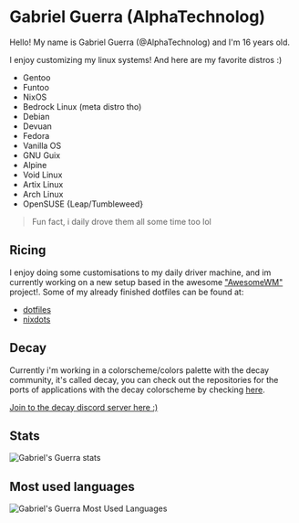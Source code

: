 # Gabriel Guerra (AlphaTechnolog)

Hello! My name is Gabriel Guerra (@AlphaTechnolog) and I'm 16 years old.

I enjoy customizing my linux systems! And here are my favorite distros :)

- Gentoo
- Funtoo
- NixOS
- Bedrock Linux (meta distro tho)
- Debian
- Devuan
- Fedora
- Vanilla OS
- GNU Guix
- Alpine
- Void Linux
- Artix Linux
- Arch Linux
- OpenSUSE {Leap/Tumbleweed}

> Fun fact, i daily drove them all some time too lol

## Ricing

I enjoy doing some customisations to my daily driver machine, and im currently working on a new setup based in the awesome ["AwesomeWM"](https://github.com/awesomeWM/awesome) project!. Some of my already finished dotfiles can be found at:

- [dotfiles](https://github.com/AlphaTechnolog/dotfiles)
- [nixdots](https://github.com/AlphaTechnolog/nixdots)

## Decay

Currently i'm working in a colorscheme/colors palette with the decay community, it's called decay, you can check out the repositories for the ports of applications with the decay colorscheme by checking [here](https://github.com/decaycs).

[Join to the decay discord server here :)](https://discord.gg/87duqCjx)

## Stats

![Gabriel's Guerra stats](https://github-readme-stats.vercel.app/api?username=AlphaTechnolog&show_icons=true&theme=react&include_all_commits=true)

## Most used languages

![Gabriel's Guerra Most Used Languages](https://github-readme-stats.vercel.app/api/top-langs/?username=AlphaTechnolog&theme=react&layout=compact&hide=HTML)

